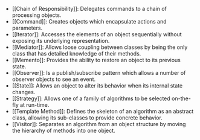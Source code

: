 - [[Chain of Responsibility]]: Delegates commands to a chain of processing objects.
- [[Command]]: Creates objects which encapsulate actions and parameters.
- [[Iterator]]: Accesses the elements of an object sequentially without exposing its underlying representation.
- [[Mediator]]: Allows loose coupling between classes by being the only class that has detailed knowledge of their methods.
- [[Memento]]: Provides the ability to restore an object to its previous state.
- [[Observer]]: Is a publish/subscribe pattern which allows a number of observer objects to see an event.
- [[State]]: Allows an object to alter its behavior when its internal state changes.
- [[Strategy]]: Allows one of a family of algorithms to be selected on-the-fly at run-time.
- [[Template Method]]: Defines the skeleton of an algorithm as an abstract class, allowing its sub-classes to provide concrete behavior.
- [[Visitor]]: Separates an algorithm from an object structure by moving the hierarchy of methods into one object.